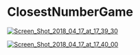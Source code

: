 # ClosestNumberGame

<a href="https://ibb.co/bH7Aj7"><img src="https://preview.ibb.co/jke1rn/Screen_Shot_2018_04_17_at_17_39_30.png" alt="Screen_Shot_2018_04_17_at_17_39_30" border="0"></a>


<a href="https://ibb.co/iaSkj7"><img src="https://preview.ibb.co/cBNJ47/Screen_Shot_2018_04_17_at_17_40_00.png" alt="Screen_Shot_2018_04_17_at_17_40_00" border="0"></a>

